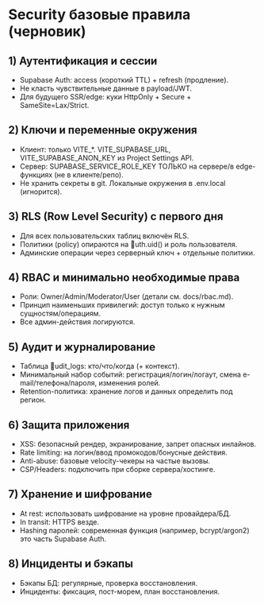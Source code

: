 ﻿# Security  базовые правила (черновик)

## 1) Аутентификация и сессии
- Supabase Auth: access (короткий TTL) + refresh (продление).
- Не класть чувствительные данные в payload/JWT.
- Для будущего SSR/edge: куки HttpOnly + Secure + SameSite=Lax/Strict.

## 2) Ключи и переменные окружения
- Клиент: только VITE_*. VITE_SUPABASE_URL, VITE_SUPABASE_ANON_KEY  из Project Settings  API.
- Сервер: SUPABASE_SERVICE_ROLE_KEY  ТОЛЬКО на сервере/в edge-функциях (не в клиенте/репо).
- Не хранить секреты в git. Локальные окружения  в .env.local (игнорится).

## 3) RLS (Row Level Security)  с первого дня
- Для всех пользовательских таблиц включён RLS.
- Политики (policy) опираются на uth.uid() и роль пользователя.
- Админские операции  через серверный ключ + отдельные политики.

## 4) RBAC и минимально необходимые права
- Роли: Owner/Admin/Moderator/User (детали см. docs/rbac.md).
- Принцип наименьших привилегий: доступ только к нужным сущностям/операциям.
- Все админ-действия логируются.

## 5) Аудит и журналирование
- Таблица udit_logs: кто/что/когда (+ контекст).
- Минимальный набор событий: регистрация/логин/логаут, смена e-mail/телефона/пароля, изменения ролей.
- Retention-политика: хранение логов и данных  определить под регион.

## 6) Защита приложения
- XSS: безопасный рендер, экранирование, запрет опасных инлайнов.
- Rate limiting: на логин/ввод промокодов/бонусные действия.
- Anti-abuse: базовые velocity-чекеры на частые вызовы.
- CSP/Headers: подключить при сборке сервера/хостинге.

## 7) Хранение и шифрование
- At rest: использовать шифрование на уровне провайдера/БД.
- In transit: HTTPS везде.
- Hashing паролей: современная функция (например, bcrypt/argon2)  это часть Supabase Auth.

## 8) Инциденты и бэкапы
- Бэкапы БД: регулярные, проверка восстановления.
- Инциденты: фиксация, пост-морем, план восстановления.
